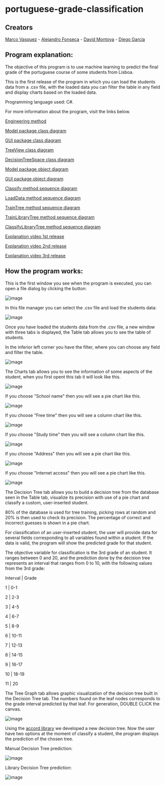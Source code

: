 # portuguese-grade-classification

## Creators

[Marco Vasquez](https://github.com/MarcoFidelVasquezRivera) - [Alejandro Fonseca](https://github.com/AlejandroFonseca25) - [David Montoya](https://github.com/DSMontoyaP) - [Diego Garcia](https://github.com/Diego-ds)

## Program explanation:

The objective of this program is to use machine learning to predict the final grade of the portuguese course of some students from Lisboa.

This is the first release of the program in which you can load the students data from a .csv file, with the loaded data you can filter the table in any field and display charts based on the loaded data.

Programming language used: C#.

For more information about the program, visit the links below.

[Engineering method](https://github.com/MarcoFidelVasquezRivera/portuguese-grade-classification/blob/master/docs/M%C3%A9todo%20de%20Ingenier%C3%ADa%20-%20Portuguese%20grade%20classification%20(1).pdf)

[Model package class diagram](https://github.com/MarcoFidelVasquezRivera/portuguese-grade-classification/blob/master/docs/Model%20Class%20Diagram.pdf)

[GUI package class diagram](https://github.com/MarcoFidelVasquezRivera/portuguese-grade-classification/blob/develop/docs/GUI%20class%20diagram.pdf)

[TreeView class diagram](https://github.com/MarcoFidelVasquezRivera/portuguese-grade-classification/blob/master/docs/TreeView%20Class%20Diagram.pdf)

[DecisionTreeSpace class diagram](https://github.com/MarcoFidelVasquezRivera/portuguese-grade-classification/blob/master/docs/DecisionTreeSpace%20Class%20Diagram.pdf)

[Model package object diagram](https://github.com/MarcoFidelVasquezRivera/portuguese-grade-classification/blob/develop/docs/LoadData%20Branch%20ObjectDiagram.pdf)

[GUI package object diagram](https://github.com/MarcoFidelVasquezRivera/portuguese-grade-classification/blob/develop/docs/GUI%20Diagram%20Object.pdf)

[Classify method sequence diagram](https://github.com/MarcoFidelVasquezRivera/portuguese-grade-classification/blob/master/docs/ClassifyMethod%20sequence%20diagram.pdf)

[LoadData method sequence diagram](https://github.com/MarcoFidelVasquezRivera/portuguese-grade-classification/blob/master/docs/LoadDataMethod%20sequence%20diagram.pdf)

[TrainTree method sequence diagram](https://github.com/MarcoFidelVasquezRivera/portuguese-grade-classification/blob/master/docs/TrainTreeMethod%20sequence%20diagram.pdf)

[TrainLibraryTree method sequence diagram](https://github.com/MarcoFidelVasquezRivera/portuguese-grade-classification/blob/master/docs/TrainLibraryTreeMethod%20sequence%20diagram.pdf)

[ClassifyLibraryTree method sequence diagram](https://github.com/MarcoFidelVasquezRivera/portuguese-grade-classification/blob/master/docs/LibrayClassify%20sequence%20diagram.pdf)

[Explanation video 1st release](https://youtu.be/tOl-RGc9yCI)

[Explanation video 2nd release](https://youtu.be/DN5U29EkHuI)

[Explanation video 3rd release](https://youtu.be/7S8WtP1CsG4)

## How the program works:

This is the first window you see when the program is executed, you can open a file dialog by clicking the button:

![image](https://user-images.githubusercontent.com/54712482/115126396-52ea6000-9f94-11eb-9cd0-295f1e5da682.png)

In this file manager you can select the .csv file and load the students data:

![image](https://user-images.githubusercontent.com/54712482/115126425-84632b80-9f94-11eb-9fea-a0fb5553dfac.png)

Once you have loaded the students data from the .csv file, a new window with three tabs is displayed, the Table tab allows you to see the table of students.

In the inferior left corner you have the filter, where you can choose any field and filter the table.

![image](https://user-images.githubusercontent.com/54712482/115126579-a6a97900-9f95-11eb-9161-f07bb97836a3.png)

The Charts tab allows you to see the information of some aspects of the student, when you first opent this tab it will look like this.

![image](https://user-images.githubusercontent.com/54719844/115127523-c2fce400-9f9c-11eb-83e3-7d888e8c1aa6.png)

If you choose "School name" then you will see a pie chart like this.

![image](https://user-images.githubusercontent.com/54719844/115127543-ef186500-9f9c-11eb-90c0-d3df0011d95c.png)

If you choose "Free time" then you will see a column chart like this.

![image](https://user-images.githubusercontent.com/54719844/115127568-18d18c00-9f9d-11eb-8500-c93d1c86a2db.png)

If you choose "Study time" then you will see a column chart like this.

![image](https://user-images.githubusercontent.com/54719974/115131315-d15af800-9fbc-11eb-950c-3ceefedb4a22.png)

If you choose "Address" then you will see a pie chart like this.

![image](https://user-images.githubusercontent.com/54719974/115131327-e9cb1280-9fbc-11eb-9ebf-5b9dece5f404.png)

If you choose "Internet access" then you will see a pie chart like this.

![image](https://user-images.githubusercontent.com/54719974/115131333-f9e2f200-9fbc-11eb-9413-bc34717c9fd0.png)

The Decision Tree tab allows you to build a decision tree from the database seen in the Table tab, visualize its precision with use of a pie chart and classify a custom, user-inserted student. 

80% of the database is used for tree training, picking rows at random and 20% is then used to check its precision. The percentage of correct and incorrect guesses is shown in a pie chart.

For classification of an user-inserted student, the user will provide data for several fields corresponding to all variables found within a student. If the data is valid, the program will show the predicted grade for that student. 

The objective variable for classification is the 3rd grade of an student. It ranges between 0 and 20, and the prediction done by the decision tree represents an interval that ranges from 0 to 10, with the following values from the 3rd grade:

Interval  |  Grade

1         |   0-1

2         |   2-3

3         |   4-5

4         |   6-7

5         |   8-9

6         |   10-11

7         |   12-13

8         |   14-15

9         |   16-17

10        |   18-19

11        |   20


The Tree Graph tab allows graphic visualization of the decision tree built in the Decision Tree tab. The numbers found on the leaf nodes corresponds to the grade interval predicted by that leaf. For generation, DOUBLE CLICK the canvas.

![image](https://user-images.githubusercontent.com/54719974/118567440-6af00380-b73b-11eb-93ab-6fd2c9d7dfb8.png)

Using the [accord library](http://accord-framework.net/) we developed a new decision tree. Now the user have two options at the moment of classify a student, the program 
displays the prediction of the chosen tree.

Manual Decision Tree prediction:

![image](https://user-images.githubusercontent.com/54712482/119713348-378e3280-be27-11eb-887c-85738a3a950a.png)

Library Decision Tree prediction:

![image](https://user-images.githubusercontent.com/54712482/119713383-4248c780-be27-11eb-92c5-f4a4a38008bb.png)









